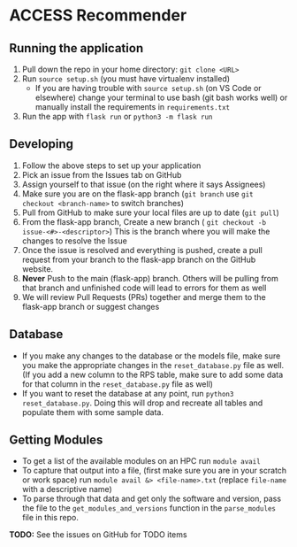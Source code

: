 # ACCESS Recommender
## Running the application
1. Pull down the repo in your home directory: ```git clone <URL>```
2. Run ```source setup.sh``` (you must have virtualenv installed)
    - If you are having trouble with `source setup.sh` (on VS Code or elsewhere) 
    change your terminal to use bash (git bash works well) or manually install the requirements in `requirements.txt`
3. Run the app with  ```flask run``` or ```python3 -m flask run```

## Developing
1. Follow the above steps to set up your application
2. Pick an issue from the Issues tab on GitHub 
3. Assign yourself to that issue (on the right where it says Assignees)
4. Make sure you are on the flask-app branch (```git branch``` use ```git checkout <branch-name>``` to switch branches)
5. Pull from GitHub to make sure your local files are up to date (```git pull```)
6. From the flask-app branch, Create a new branch ( ```git checkout -b issue-<#>-<descriptor>```)
    This is the branch where you will make the changes to resolve the Issue
7. Once the issue is resolved and everything is pushed, create a pull request from your branch to the flask-app branch on the GitHub website.
8. **Never** Push to the main (flask-app) branch. Others will be pulling from that branch and unfinished
    code will lead to errors for them as well
9. We will review Pull Requests (PRs) together and merge them to the flask-app branch or suggest changes

## Database
- If you make any changes to the database or the models file, make sure you make the appropriate changes in the
    ```reset_database.py``` file as well. (If you add a new column to the RPS table, 
    make sure to add some data for that column in the ```reset_database.py``` file as well)
- If you want to reset the database at any point, run ```python3 reset_database.py```.
    Doing this will drop and recreate all tables and populate them with some sample data.

## Getting Modules
- To get a list of the available modules on an HPC run `module avail`
- To capture that output into a file, (first make sure you are in your scratch or work space)
    run  `module avail &> <file-name>.txt` (replace `file-name` with a descriptive name)
- To parse through that data and get only the software and version, pass the file to the `get_modules_and_versions` function
    in the `parse_modules` file in this repo.

**TODO:**
See the issues on GitHub for TODO items
